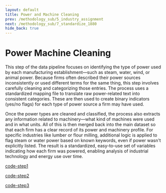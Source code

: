 ```yaml
---
layout: default
title: Power and Machine Cleaning
prev: /methodology_sub/5_industry_assignment
next: /methodology_sub/7_standardize_1880
hide_back: true
---
```


# Power Machine Cleaning

This step of the data pipeline focuses on identifying the type of power used by each manufacturing establishment—such as steam, water, wind, or animal power. Because firms often described their power sources inconsistently or used different terms for the same thing, this step involves carefully cleaning and categorizing those entries. The process uses a standardized mapping file to translate raw power-related text into consistent categories. These are then used to create binary indicators (yes/no flags) for each type of power source a firm may have used.

Once the power types are cleaned and classified, the process also extracts any information related to machinery—what kind of machines were used and in what units. All of this is then merged back into the main dataset so that each firm has a clear record of its power and machinery profile. For specific industries like lumber or flour milling, additional logic is applied to flag steam or water power based on known keywords, even if power wasn't explicitly listed. The result is a standardized, easy-to-use set of variables indicating how each firm was powered, enabling analysis of industrial technology and energy use over time.

[code-step1](https://dl.dropboxusercontent.com/scl/fi/rasleottca9mvvwbe1v02/clean_1850_power_machine_vars.do?rlkey=hbe17lvh2dexabgipyqe7lfv5&dl=0)

[code-step2](https://dl.dropboxusercontent.com/scl/fi/osrwzz9faflkj99pdmork/clean_1860_power_machine_vars.do?rlkey=7bhgficulmu8tizdplhf71cnf&dl=0)

[code-step3](https://dl.dropboxusercontent.com/scl/fi/m17tpr7qzh19cvo9f5hnb/clean_1870_power_machine_vars.do?rlkey=53brvl70a4qjl105l767sfmpa&dl=0)



 



